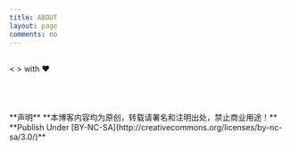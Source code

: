 ```yaml
---
title: ABOUT
layout: page
comments: no
---
```

<br/>
< > with ❤ 








<br/>
<br/>
<br/>
<br/>
<br/>
**声明**  
**本博客内容均为原创，转载请署名和注明出处，禁止商业用途！**  
**Publish Under [BY-NC-SA](http://creativecommons.org/licenses/by-nc-sa/3.0/)**  
